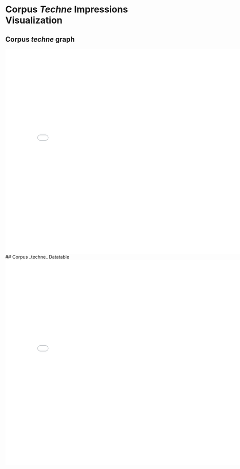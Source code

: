 # Corpus _Techne_ Impressions Visualization
## Corpus _techne_ graph
<iframe src="visualizations/techne_visualization.html"
    sandbox="allow-same-origin allow-scripts"
    width="800"
    height="640"
    scrolling="yes"
    seamless="seamless"
    frameborder="0">
</iframe>
## Corpus _techne_ Datatable
<iframe src="visualizations/techne_datatable.html"
    sandbox="allow-same-origin allow-scripts"
    width="800"
    height="640"
    scrolling="yes"
    seamless="seamless"
    frameborder="0">
</iframe>

